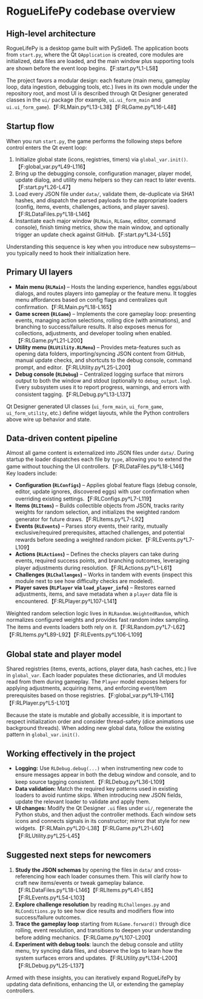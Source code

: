 # RogueLifePy codebase overview

## High-level architecture
RogueLifePy is a desktop game built with PySide6. The application boots from `start.py`, where the Qt `QApplication` is created, core modules are initialized, data files are loaded, and the main window plus supporting tools are shown before the event loop begins.【F:start.py†L1-L58】

The project favors a modular design: each feature (main menu, gameplay loop, data ingestion, debugging tools, etc.) lives in its own module under the repository root, and most UI is described through Qt Designer generated classes in the `ui/` package (for example, `ui.ui_form_main` and `ui.ui_form_game`).【F:RLMain.py†L13-L38】【F:RLGame.py†L16-L48】

## Startup flow
When you run `start.py`, the game performs the following steps before control enters the Qt event loop:

1. Initialize global state (icons, registries, timers) via `global_var.init()`.【F:global_var.py†L49-L116】
2. Bring up the debugging console, configuration manager, player model, update dialog, and utility menu helpers so they can react to later events.【F:start.py†L26-L47】
3. Load every JSON file under `data/`, validate them, de-duplicate via SHA1 hashes, and dispatch the parsed payloads to the appropriate loaders (config, items, events, challenges, actions, and player saves).【F:RLDataFiles.py†L18-L146】
4. Instantiate each major window (`RLMain`, `RLGame`, editor, command console), finish timing metrics, show the main window, and optionally trigger an update check against GitHub.【F:start.py†L34-L55】

Understanding this sequence is key when you introduce new subsystems—you typically need to hook their initialization here.

## Primary UI layers
* **Main menu (`RLMain`)** – Hosts the landing experience, handles eggs/about dialogs, and routes players into gameplay or the feature menu. It toggles menu affordances based on config flags and centralizes quit confirmation.【F:RLMain.py†L18-L165】
* **Game screen (`RLGame`)** – Implements the core gameplay loop: presenting events, managing action selections, rolling dice (with animations), and branching to success/failure results. It also exposes menus for collections, adjustments, and developer tooling when enabled.【F:RLGame.py†L21-L200】
* **Utility menu (`RLUtility.RLMenu`)** – Provides meta-features such as opening data folders, importing/syncing JSON content from GitHub, manual update checks, and shortcuts to the debug console, command prompt, and editor.【F:RLUtility.py†L25-L200】
* **Debug console (`RLDebug`)** – Centralized logging surface that mirrors output to both the window and stdout (optionally to `debug_output.log`). Every subsystem uses it to report progress, warnings, and errors with consistent tagging.【F:RLDebug.py†L13-L137】

Qt Designer generated UI classes (`ui_form_main`, `ui_form_game`, `ui_form_utility`, etc.) define widget layouts, while the Python controllers above wire up behavior and state.

## Data-driven content pipeline
Almost all game content is externalized into JSON files under `data/`. During startup the loader dispatches each file by `type`, allowing you to extend the game without touching the UI controllers.【F:RLDataFiles.py†L18-L146】 Key loaders include:

* **Configuration (`RLConfigs`)** – Applies global feature flags (debug console, editor, update ignores, discovered eggs) with user confirmation when overriding existing settings.【F:RLConfigs.py†L7-L119】
* **Items (`RLItems`)** – Builds collectible objects from JSON, tracks rarity weights for random selection, and initializes the weighted random generator for future draws.【F:RLItems.py†L7-L92】
* **Events (`RLEvents`)** – Parses story events, their rarity, mutually exclusive/required prerequisites, attached challenges, and potential rewards before seeding a weighted random picker.【F:RLEvents.py†L7-L109】
* **Actions (`RLActions`)** – Defines the checks players can take during events, required success points, and branching outcomes, leveraging player adjustments during resolution.【F:RLActions.py†L1-L61】
* **Challenges (`RLChallenges`)** – Works in tandem with events (inspect this module next to see how difficulty checks are modeled).
* **Player saves (`RLPlayer` via `load_player_info`)** – Restores earned adjustments, items, and save metadata when a `player` data file is encountered.【F:RLPlayer.py†L107-L141】

Weighted random selection logic lives in `RLRandom.WeightedRandom`, which normalizes configured weights and provides fast random index sampling. The items and events loaders both rely on it.【F:RLRandom.py†L7-L62】【F:RLItems.py†L89-L92】【F:RLEvents.py†L106-L109】

## Global state and player model
Shared registries (items, events, actions, player data, hash caches, etc.) live in `global_var`. Each loader populates these dictionaries, and UI modules read from them during gameplay. The `Player` model exposes helpers for applying adjustments, acquiring items, and enforcing event/item prerequisites based on those registries.【F:global_var.py†L19-L116】【F:RLPlayer.py†L5-L101】

Because the state is mutable and globally accessible, it is important to respect initialization order and consider thread-safety (dice animations use background threads). When adding new global data, follow the existing pattern in `global_var.init()`.

## Working effectively in the project
* **Logging:** Use `RLDebug.debug(...)` when instrumenting new code to ensure messages appear in both the debug window and console, and to keep source tagging consistent.【F:RLDebug.py†L36-L109】
* **Data validation:** Match the required key patterns used in existing loaders to avoid runtime skips. When introducing new JSON fields, update the relevant loader to validate and apply them.
* **UI changes:** Modify the Qt Designer `.ui` files under `ui/`, regenerate the Python stubs, and then adjust the controller methods. Each window sets icons and connects signals in its constructor; mirror that style for new widgets.【F:RLMain.py†L20-L38】【F:RLGame.py†L21-L60】【F:RLUtility.py†L25-L45】

## Suggested next steps for newcomers
1. **Study the JSON schemas** by opening the files in `data/` and cross-referencing how each loader consumes them. This will clarify how to craft new items/events or tweak gameplay balance.【F:RLDataFiles.py†L18-L146】【F:RLItems.py†L41-L85】【F:RLEvents.py†L54-L103】
2. **Explore challenge resolution** by reading `RLChallenges.py` and `RLConditions.py` to see how dice results and modifiers flow into success/failure outcomes.
3. **Trace the gameplay loop** starting from `RLGame.forward()` through dice rolling, event resolution, and transitions to deepen your understanding before adding mechanics.【F:RLGame.py†L107-L200】
4. **Experiment with debug tools**: launch the debug console and utility menu, try syncing data files, and observe the logs to learn how the system surfaces errors and updates.【F:RLUtility.py†L134-L200】【F:RLDebug.py†L25-L137】

Armed with these insights, you can iteratively expand RogueLifePy by updating data definitions, enhancing the UI, or extending the gameplay controllers.
